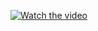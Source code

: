 [![Watch the video](https://img.youtube.com/vi/Qjk5yNheBfg/0.jpg)](https://www.youtube.com/watch?v=Qjk5yNheBfg)
